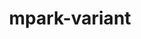 ---
title: "mpark-variant"
layout: cache
categories: [package, develop]
meta: {"compilers": ["cce@18.0.0", "gcc@10.3.0", "gcc@11.4.0", "gcc@9.4.0", "intel-oneapi-compilers@2025.1.0"], "num_specs": 19, "num_specs_by_stack": {"e4s": 3, "e4s-cray-rhel": 4, "e4s-cray-sles": 2, "e4s-neoverse-v2": 3, "e4s-neoverse_v1": 2, "e4s-oneapi": 4, "e4s-power": 1, "root": 19}, "oss": ["rhel8", "sle_hpc15", "ubuntu20.04", "ubuntu22.04"], "platforms": ["linux"], "stacks": ["e4s", "e4s-cray-rhel", "e4s-cray-sles", "e4s-neoverse-v2", "e4s-neoverse_v1", "e4s-oneapi", "e4s-power", "root"], "targets": ["neoverse_v1", "neoverse_v2", "ppc64le", "x86_64_v3", "x86_64_v4"], "versions": ["1.4.0"]}
spec_details: [{"compiler": "gcc@11.4.0", "hash": "22572mpsyq4ukmlki3gytfskscejsfsv", "os": "ubuntu22.04", "platform": "linux", "size": "-", "stacks": ["e4s", "root"], "target": "x86_64_v3", "variants": ["build_system=cmake", "build_type=Release", "generator=make", "~ipo", "patches:=21a4f8d,4e173fe,b3501f7"], "versions": ["1.4.0"]}, {"compiler": "gcc@11.4.0", "hash": "culaeg5igi526eoonith3n6ogxgxdqa2", "os": "ubuntu22.04", "platform": "linux", "size": "-", "stacks": ["e4s-neoverse_v1", "root"], "target": "neoverse_v1", "variants": ["build_system=cmake", "build_type=Release", "generator=make", "~ipo", "patches:=21a4f8d,4e173fe,b3501f7"], "versions": ["1.4.0"]}, {"compiler": "gcc@10.3.0", "hash": "dvxa63azrnmswm4gwj5azvns3y6chy2k", "os": "sle_hpc15", "platform": "linux", "size": "-", "stacks": ["e4s-cray-sles", "root"], "target": "x86_64_v4", "variants": ["build_system=cmake", "build_type=Release", "generator=make", "~ipo", "patches:=21a4f8d,4e173fe,b3501f7"], "versions": ["1.4.0"]}, {"compiler": "cce@18.0.0", "hash": "f36pcwwykiofyhkm6iwy2lvowtqkbznc", "os": "rhel8", "platform": "linux", "size": "-", "stacks": ["e4s-cray-rhel", "root"], "target": "x86_64_v3", "variants": ["build_system=cmake", "build_type=Release", "generator=make", "~ipo", "patches:=21a4f8d,4e173fe,b3501f7"], "versions": ["1.4.0"]}, {"compiler": "gcc@11.4.0", "hash": "fy2fubdoout7kq5c6legpotgzbfynsfq", "os": "ubuntu22.04", "platform": "linux", "size": "-", "stacks": ["e4s-neoverse-v2", "root"], "target": "neoverse_v2", "variants": ["build_system=cmake", "build_type=Release", "generator=make", "~ipo", "patches:=21a4f8d,4e173fe,b3501f7"], "versions": ["1.4.0"]}, {"compiler": "gcc@9.4.0", "hash": "gq5zefzygsf4xd6kllvgxoqcggf35dqq", "os": "ubuntu20.04", "platform": "linux", "size": "-", "stacks": ["e4s-power", "root"], "target": "ppc64le", "variants": ["build_system=cmake", "build_type=Release", "generator=make", "~ipo", "patches:=21a4f8d,4e173fe,b3501f7"], "versions": ["1.4.0"]}, {"compiler": "cce@18.0.0", "hash": "gvggkiekjumj7ban2dv4nltv7i23fkpc", "os": "rhel8", "platform": "linux", "size": "-", "stacks": ["e4s-cray-rhel", "root"], "target": "x86_64_v3", "variants": ["build_system=cmake", "build_type=Release", "generator=make", "~ipo", "patches:=21a4f8d,4e173fe,b3501f7"], "versions": ["1.4.0"]}, {"compiler": "intel-oneapi-compilers@2025.1.0", "hash": "gwrfrjx2wp27a4cnttjati6jxwoqjxu3", "os": "ubuntu22.04", "platform": "linux", "size": "-", "stacks": ["e4s-oneapi", "root"], "target": "x86_64_v3", "variants": ["build_system=cmake", "build_type=Release", "generator=make", "~ipo", "patches:=21a4f8d,4e173fe,b3501f7"], "versions": ["1.4.0"]}, {"compiler": "gcc@11.4.0", "hash": "iqo7naugrhxgr77u7l4bv3uun2qa6otl", "os": "ubuntu22.04", "platform": "linux", "size": "-", "stacks": ["e4s", "root"], "target": "x86_64_v3", "variants": ["build_system=cmake", "build_type=Release", "generator=make", "~ipo", "patches:=21a4f8d,4e173fe,b3501f7"], "versions": ["1.4.0"]}, {"compiler": "gcc@11.4.0", "hash": "kln6bkqhzbdxewderdthecy6vqhvsazd", "os": "ubuntu22.04", "platform": "linux", "size": "-", "stacks": ["e4s-neoverse-v2", "root"], "target": "neoverse_v2", "variants": ["build_system=cmake", "build_type=Release", "generator=make", "~ipo", "patches:=21a4f8d,4e173fe,b3501f7"], "versions": ["1.4.0"]}, {"compiler": "intel-oneapi-compilers@2025.1.0", "hash": "n5zlvawobcga6k3dxtq3koqys7db5wf2", "os": "ubuntu22.04", "platform": "linux", "size": "-", "stacks": ["e4s-oneapi", "root"], "target": "x86_64_v3", "variants": ["build_system=cmake", "build_type=Release", "generator=make", "~ipo", "patches:=21a4f8d,4e173fe,b3501f7"], "versions": ["1.4.0"]}, {"compiler": "intel-oneapi-compilers@2025.1.0", "hash": "owsrjdbsxrvznzy4h5xguxrfkjwmbykw", "os": "ubuntu22.04", "platform": "linux", "size": "-", "stacks": ["e4s-oneapi", "root"], "target": "x86_64_v3", "variants": ["build_system=cmake", "build_type=Release", "generator=make", "~ipo", "patches:=21a4f8d,4e173fe,b3501f7"], "versions": ["1.4.0"]}, {"compiler": "cce@18.0.0", "hash": "qbovugrootptvfltycnkkrfhomauz42v", "os": "rhel8", "platform": "linux", "size": "-", "stacks": ["e4s-cray-rhel", "root"], "target": "x86_64_v3", "variants": ["build_system=cmake", "build_type=Release", "generator=make", "~ipo", "patches:=21a4f8d,4e173fe,b3501f7"], "versions": ["1.4.0"]}, {"compiler": "cce@18.0.0", "hash": "s3ztwks35x2zuscktq2777k75aeantrr", "os": "rhel8", "platform": "linux", "size": "-", "stacks": ["e4s-cray-rhel", "root"], "target": "x86_64_v3", "variants": ["build_system=cmake", "build_type=Release", "generator=make", "~ipo", "patches:=21a4f8d,4e173fe,b3501f7"], "versions": ["1.4.0"]}, {"compiler": "intel-oneapi-compilers@2025.1.0", "hash": "wmf63rttkhcm2ihifvfo3emjzxfcb54y", "os": "ubuntu22.04", "platform": "linux", "size": "-", "stacks": ["e4s-oneapi", "root"], "target": "x86_64_v3", "variants": ["build_system=cmake", "build_type=Release", "generator=make", "~ipo", "patches:=21a4f8d,4e173fe,b3501f7"], "versions": ["1.4.0"]}, {"compiler": "gcc@11.4.0", "hash": "wobp2yzmkntvlfixtiyjwm5vblp4q75u", "os": "ubuntu22.04", "platform": "linux", "size": "-", "stacks": ["e4s-neoverse_v1", "root"], "target": "neoverse_v1", "variants": ["build_system=cmake", "build_type=Release", "generator=make", "~ipo", "patches:=21a4f8d,4e173fe,b3501f7"], "versions": ["1.4.0"]}, {"compiler": "gcc@10.3.0", "hash": "wq3jkg3hyljw53u7m752njmkhmymgf2i", "os": "sle_hpc15", "platform": "linux", "size": "-", "stacks": ["e4s-cray-sles", "root"], "target": "x86_64_v4", "variants": ["build_system=cmake", "build_type=Release", "generator=make", "~ipo", "patches:=21a4f8d,4e173fe,b3501f7"], "versions": ["1.4.0"]}, {"compiler": "gcc@11.4.0", "hash": "xwj7c5nuohhmejzczoenkkjh355xsrxs", "os": "ubuntu22.04", "platform": "linux", "size": "-", "stacks": ["e4s", "root"], "target": "x86_64_v3", "variants": ["build_system=cmake", "build_type=Release", "generator=make", "~ipo", "patches:=21a4f8d,4e173fe,b3501f7"], "versions": ["1.4.0"]}, {"compiler": "gcc@11.4.0", "hash": "yp3prb2nbtgzjhvkf4vzn3ry6iqf4xyd", "os": "ubuntu22.04", "platform": "linux", "size": "-", "stacks": ["e4s-neoverse-v2", "root"], "target": "neoverse_v2", "variants": ["build_system=cmake", "build_type=Release", "generator=make", "~ipo", "patches:=21a4f8d,4e173fe,b3501f7"], "versions": ["1.4.0"]}]
---